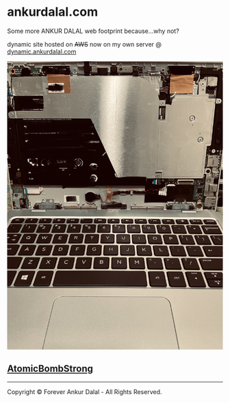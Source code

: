 # ankurdalal.com

Some more ANKUR DALAL web footprint because...why not?

dynamic site hosted on ~~AWS~~ now on my own server @ [dynamic.ankurdalal.com](http://dynamic.ankurdalal.com)

![The server!](./assets/images/ankurdalal-com-server.JPG)

<!-- [Notes](notes.md) -->

## [AtomicBombStrong](./AtomicBombStrong/theory.md)


---
Copyright © Forever Ankur Dalal - All Rights Reserved.
